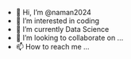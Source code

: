 - 👋 Hi, I’m @naman2024
- 👀 I’m interested in coding
- 🌱 I’m currently Data Science
- 💞️ I’m looking to collaborate on ...
- 📫 How to reach me ...

<!---
naman2024/naman2024 is a ✨ special ✨ repository because its `README.md` (this file) appears on your GitHub profile.
You can click the Preview link to take a look at your changes.
--->
